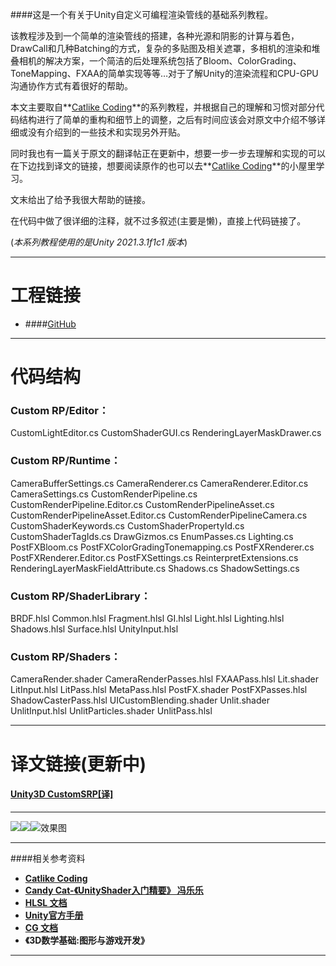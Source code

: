 ####这是一个有关于Unity自定义可编程渲染管线的基础系列教程。

该教程涉及到一个简单的渲染管线的搭建，各种光源和阴影的计算与着色，DrawCall和几种Batching的方式，复杂的多贴图及相关遮罩，多相机的渲染和堆叠相机的解决方案，一个简洁的后处理系统包括了Bloom、ColorGrading、ToneMapping、FXAA的简单实现等等…对于了解Unity的渲染流程和CPU-GPU沟通协作方式有着很好的帮助。

本文主要取自**[Catlike Coding](https://catlikecoding.com/unity/tutorials/custom-srp/)**的系列教程，并根据自己的理解和习惯对部分代码结构进行了简单的重构和细节上的调整，之后有时间应该会对原文中介绍不够详细或没有介绍到的一些技术和实现另外开贴。

同时我也有一篇关于原文的翻译帖正在更新中，想要一步一步去理解和实现的可以在下边找到译文的链接，想要阅读原作的也可以去**[Catlike Coding](https://catlikecoding.com/unity/tutorials/custom-srp/)**的小屋里学习。

文末给出了给予我很大帮助的链接。

在代码中做了很详细的注释，就不过多叙述(主要是懒)，直接上代码链接了。

(*本系列教程使用的是Unity 2021.3.1f1c1 版本*)

--------------------------------------------------------------------------------------------
# 工程链接

- ####[GitHub](https://github.com/cat-ddong13)

--------------------------------------------------------------------------------------------

# 代码结构

### Custom RP/Editor：

CustomLightEditor.cs
CustomShaderGUI.cs
RenderingLayerMaskDrawer.cs

### Custom RP/Runtime：

CameraBufferSettings.cs
CameraRenderer.cs
CameraRenderer.Editor.cs
CameraSettings.cs
CustomRenderPipeline.cs
CustomRenderPipeline.Editor.cs
CustomRenderPipelineAsset.cs
CustomRenderPipelineAsset.Editor.cs
CustomRenderPipelineCamera.cs
CustomShaderKeywords.cs
CustomShaderPropertyId.cs
CustomShaderTagIds.cs
DrawGizmos.cs
EnumPasses.cs
Lighting.cs
PostFXBloom.cs
PostFXColorGradingTonemapping.cs
PostFXRenderer.cs
PostFXRenderer.Editor.cs
PostFXSettings.cs
ReinterpretExtensions.cs
RenderingLayerMaskFieldAttribute.cs
Shadows.cs
ShadowSettings.cs

### Custom RP/ShaderLibrary：

BRDF.hlsl
Common.hlsl
Fragment.hlsl
GI.hlsl
Light.hlsl
Lighting.hlsl
Shadows.hlsl
Surface.hlsl
UnityInput.hlsl

### Custom RP/Shaders：

CameraRender.shader
CameraRenderPasses.hlsl
FXAAPass.hlsl
Lit.shader
LitInput.hlsl
LitPass.hlsl
MetaPass.hlsl
PostFX.shader
PostFXPasses.hlsl
ShadowCasterPass.hlsl
UICustomBlending.shader
Unlit.shader
UnlitInput.hlsl
UnlitParticles.shader
UnlitPass.hlsl

--------------------------------------------------------------------------------------------

# 译文链接(更新中)

#### [Unity3D CustomSRP[译]](https://www.jianshu.com/p/22b3fade0fab)

--------------------------------------------------------------------------------------------
![](https://upload-images.jianshu.io/upload_images/27923821-612de28636877d03.png?imageMogr2/auto-orient/strip%7CimageView2/2/w/1240)![](https://upload-images.jianshu.io/upload_images/27923821-bc9d9ec53cc52d85.png?imageMogr2/auto-orient/strip%7CimageView2/2/w/400)![效果图](https://upload-images.jianshu.io/upload_images/27923821-449e471d11802d85.png?imageMogr2/auto-orient/strip%7CimageView2/2/w/400)

--------------------------------------------------------------------------------------------

####相关参考资料

- **[Catlike Coding](https://catlikecoding.com/unity/tutorials/custom-srp/)**
- **[Candy Cat-《UnityShader入门精要》 冯乐乐](https://github.com/candycat1992)**
- **[HLSL 文档](https://docs.microsoft.com/en-us/windows/win32/direct3dhlsl/dx-graphics-hlsl)**
- **[Unity官方手册](https://docs.unity3d.com/Manual/Graphics.html)**
- **[CG 文档](https://developer.download.nvidia.com/cg/index.html)**
- **《3D数学基础:图形与游戏开发》**

--------------------------------------------------------------------------------------------